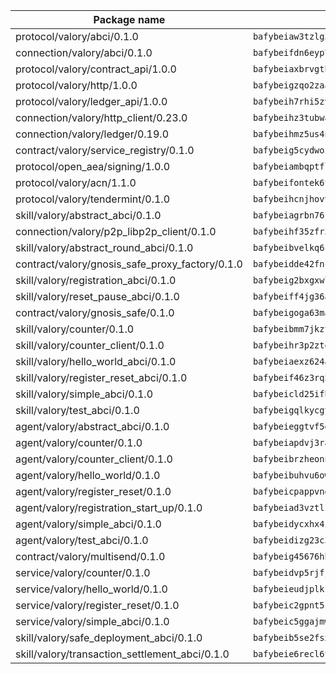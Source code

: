 | Package name                                                  | Package hash                                                  |
| ------------------------------------------------------------- | ------------------------------------------------------------- |
| protocol/valory/abci/0.1.0                                    | `bafybeiaw3tzlg3rkvnn5fcufblktmfwngmxugn4yo7pyjp76zz6aqtqcay` |
| connection/valory/abci/0.1.0                                  | `bafybeifdn6eyp7tw3pemycnuuh7e6iairmkdpsohjg2coyxkcmjwfpqavm` |
| protocol/valory/contract_api/1.0.0                            | `bafybeiaxbrvgtbdrh4lslskuxyp4awyr4whcx3nqq5yrr6vimzsxg5dy64` |
| protocol/valory/http/1.0.0                                    | `bafybeigzqo2zaakcjtzzsm6dh4x73v72xg6ctk6muyp5uq5ueb7y34fbxy` |
| protocol/valory/ledger_api/1.0.0                              | `bafybeih7rhi5zvfvwakx5ifgxsz2cfipeecsh7bm3gnudjxtvhrygpcftq` |
| connection/valory/http_client/0.23.0                          | `bafybeihz3tubwado7j3wlivndzzuj3c6fdsp4ra5r3nqixn3ufawzo3wii` |
| connection/valory/ledger/0.19.0                               | `bafybeihmz5us4ntmzvgikpkx4tththrl7zvou4uiebvletdeliidiuhi6m` |
| contract/valory/service_registry/0.1.0                        | `bafybeig5cydwoi7laokvhrlaj5qzdqcrloaldescakjnk7d7xvxveepzne` |
| protocol/open_aea/signing/1.0.0                               | `bafybeiambqptflge33eemdhis2whik67hjplfnqwieoa6wblzlaf7vuo44` |
| protocol/valory/acn/1.1.0                                     | `bafybeifontek6tvaecatoauiule3j3id6xoktpjubvuqi3h2jkzqg7zh7a` |
| protocol/valory/tendermint/0.1.0                              | `bafybeihcnjhovvyyfbkuw5sjyfx2lfd4soeocfqzxz54g67333m6nk5gxq` |
| skill/valory/abstract_abci/0.1.0                              | `bafybeiagrbn76jal52v2egtuwelcam3e2huzc6pwjtux2dh5hktxn7em3y` |
| connection/valory/p2p_libp2p_client/0.1.0                     | `bafybeihf35zfr35qsvfte4vbi7njvuzfx4httysw7owmlux53gvxh2or54` |
| skill/valory/abstract_round_abci/0.1.0                        | `bafybeibvelkq6cqdr64xnoby4njamy5y7p3yswl3dhukkrx4qaqo66ctqm` |
| contract/valory/gnosis_safe_proxy_factory/0.1.0               | `bafybeidde42fncwdgkwcuztot2hx7s7qkfusmujplvvwljeylyavrgomcy` |
| skill/valory/registration_abci/0.1.0                          | `bafybeig2bxgxwlr5zuo5ysj3md45qw7voqojw7b2w5tkzx6o2i73gm3qjq` |
| skill/valory/reset_pause_abci/0.1.0                           | `bafybeiff4jg36aofzceoshvujfrb6i542oliwoagzsgcfao5owd6pdljcy` |
| contract/valory/gnosis_safe/0.1.0                             | `bafybeigoga63majfpe7svjnum5yp36tuwpgeyv26iacidgdbqcydonwvr4` |
| skill/valory/counter/0.1.0                                    | `bafybeibmm7jkzt3wkverlhjpveob3pj7qbvd4mdasffubcfpy454koeaqq` |
| skill/valory/counter_client/0.1.0                             | `bafybeihr3p2ztqpbgzuo4xi7gwq4hjcc3khibirritnxkajaugshlzxjke` |
| skill/valory/hello_world_abci/0.1.0                           | `bafybeiaexz624arw5azxqt24jcngxbciwfeywxwv54oujpuigkfwecsfsq` |
| skill/valory/register_reset_abci/0.1.0                        | `bafybeif46z3rq5pb425dueq66wasom6x5vqqta4nirkv7zrfm7tvhloqhm` |
| skill/valory/simple_abci/0.1.0                                | `bafybeicld25ifbzhuwlp5gdlh5bnog7i2nyu5fdvbq5xs2qwqhxb3wp54q` |
| skill/valory/test_abci/0.1.0                                  | `bafybeigqlkycgtiieebalvvajxynisjl4ablbmlu7kaz3yw4nzswfqnj3q` |
| agent/valory/abstract_abci/0.1.0                              | `bafybeieggtvf5glvsntajn4xb2jh7due4nfswttubiq72gfailopahmlnq` |
| agent/valory/counter/0.1.0                                    | `bafybeiapdvj3rak3shoj24bml3nunptzd77uqvi7yymml2gcjbfsrtqm2y` |
| agent/valory/counter_client/0.1.0                             | `bafybeibrzheonnpbkihtov7e45yhs5azgo57k5ogxnykucpyv6sprufb7m` |
| agent/valory/hello_world/0.1.0                                | `bafybeibuhvu6ow3jtcav7rfwf6veuzvbkkr6rygia2u56o5ozxw4xzrwpa` |
| agent/valory/register_reset/0.1.0                             | `bafybeicpappvnggsliw525jv526y75cqdfjfizlrgdipcba3cxyzliymdq` |
| agent/valory/registration_start_up/0.1.0                      | `bafybeiad3vztlzd3mog7zxrkevjggyobwffu26y4xaypzziomeqifdeuv4` |
| agent/valory/simple_abci/0.1.0                                | `bafybeidycxhx4iqhmen6mhrygoprwdce262dy7ljc3eeyhrrcqqm3znpau` |
| agent/valory/test_abci/0.1.0                                  | `bafybeidizg23c36e67u3zwbagptews5jgar3aahpxvzpnl6nahre6qmcke` |
| contract/valory/multisend/0.1.0                               | `bafybeig45676hbh4c3p3mujrrskxgxww4cxdyyginlg5rmmav6orv4gtya` |
| service/valory/counter/0.1.0                                  | `bafybeidvp5rjfjpq7ggrkh46ry4ixlh7heky2pizmorrmq4g47abixr6ca` |
| service/valory/hello_world/0.1.0                              | `bafybeieudjplkk6h4ubojvoptcqr4eruqluweea7az3aeuxqg5ujpfj7te` |
| service/valory/register_reset/0.1.0                           | `bafybeic2gpnt5c2vb57xb7pv3rlko452krflkmqc6mhzyommpphqiu3mnu` |
| service/valory/simple_abci/0.1.0                              | `bafybeic5ggajmw7trwodrs22wydnp4ysdfb3ejgm34jezxt67te5d3mrf4` |
| skill/valory/safe_deployment_abci/0.1.0                       | `bafybeib5se2fsxez2hjg2kbmni43kwkgrx5gxbf6vfzc5vfxztkqb3gsby` |
| skill/valory/transaction_settlement_abci/0.1.0                | `bafybeie6recl6tf7exyjn73qf73tvkkp57mf5lrukjvg7snrbgstlwxy2i` |
